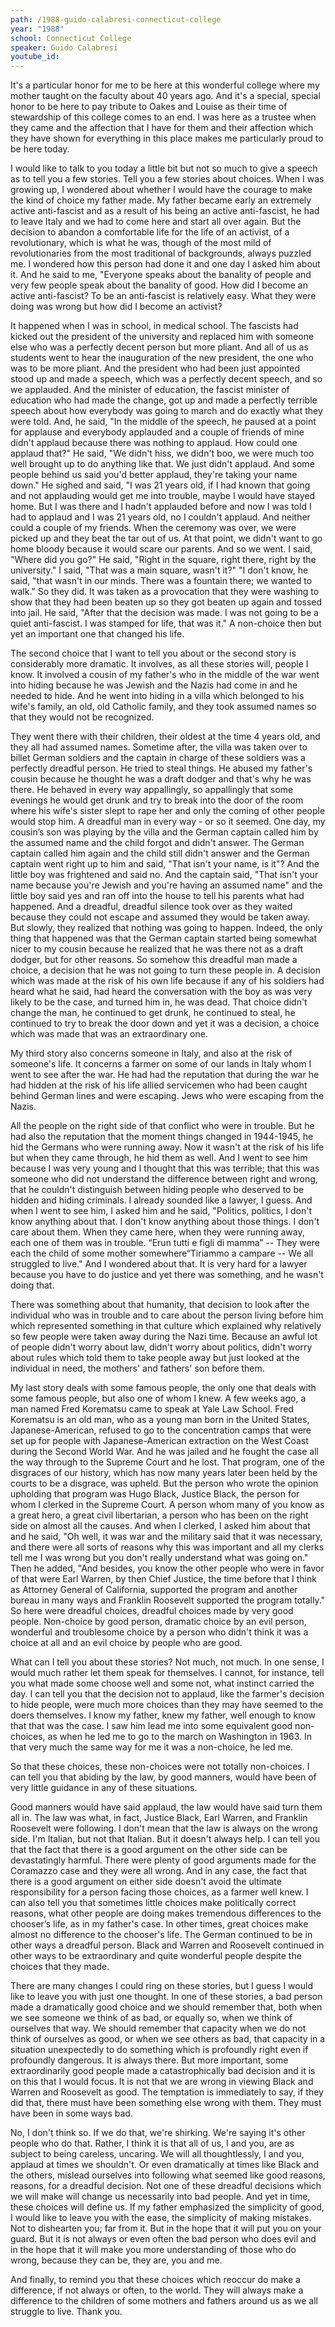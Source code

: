 ```yaml
---
path: /1988-guido-calabresi-connecticut-college
year: "1988"
school: Connecticut College
speaker: Guido Calabresi
youtube_id: 
---
```


It's a particular honor for me to be here at this wonderful college where my mother taught on the faculty about 40 years ago. And it's a special, special honor to be here to pay tribute to Oakes and Louise as their time of stewardship of this college comes to an end. I was here as a trustee when they came and the affection that I have for them and their affection which they have shown for everything in this place makes me particularly proud to be here today.

I would like to talk to you today a little bit but not so much to give a speech as to tell you a few stories. Tell you a few stories about choices. When I was growing up, I wondered about whether I would have the courage to make the kind of choice my father made. My father became early an extremely active anti-fascist and as a result of his being an active anti-fascist, he had to leave Italy and we had to come here and start all over again. But the decision to abandon a comfortable life for the life of an activist, of a revolutionary, which is what he was, though of the most mild of revolutionaries from the most traditional of backgrounds, always puzzled me. I wondered how this person had done it and one day I asked him about it. And he said to me, "Everyone speaks about the banality of people and very few people speak about the banality of good. How did I become an active anti-fascist? To be an anti-fascist is relatively easy. What they were doing was wrong but how did I become an activist?

It happened when I was in school, in medical school. The fascists had kicked out the president of the university and replaced him with someone else who was a perfectly decent person but more pliant. And all of us as students went to hear the inauguration of the new president, the one who was to be more pliant. And the president who had been just appointed stood up and made a speech, which was a perfectly decent speech, and so we applauded. And the minister of education, the fascist minister of education who had made the change, got up and made a perfectly terrible speech about how everybody was going to march and do exactly what they
were told. And, he said, "In the middle of the speech, he paused at a point for applause and everybody applauded and a couple of friends of mine didn't applaud because there was nothing to applaud. How could one applaud that?" He said, "We didn't hiss, we didn't boo, we were much too well brought up to do anything like that. We just didn't applaud. And some people behind us said you'd better applaud, they're taking your name down." He sighed and said, "I was 21 years old, if I had known that going and not applauding would get me into trouble, maybe I would have stayed home. But I was there and I hadn't applauded before and now I was told I had to applaud and I was 21 years old, no I couldn't applaud. And neither could a couple of my friends. When the ceremony was over, we were picked up and they beat the tar out of us. At that point, we didn't want to go home bloody because it would scare our parents. And so we went. I said, "Where did you go?" He said, "Right in the square, right there, right by the university." I said, "That was a main square, wasn't it?" "I don't know, he said, "that wasn't in our minds. There was a fountain there; we wanted to walk." So they did. It was taken as a provocation that they were washing to show that they had been beaten up so they got beaten up again and tossed into jail. He said, "After that the decision was made. I was not going to be a quiet anti-fascist. I was stamped for life, that was it." A non-choice then but yet an important one that changed his life. 

The second choice that I want to tell you about or the second story is considerably more dramatic. It involves, as all these stories will, people I know. It involved a cousin of my father's who in the middle of the war went into hiding because he was Jewish and the Nazis had come in and he needed to hide. And he went into hiding in a villa which belonged to his wife's family, an old, old Catholic family, and they took assumed names so that they would not be recognized.

They went there with their children, their oldest at the time 4 years old, and they all had assumed names. Sometime after, the villa was taken over to billet German soldiers and the captain in charge of these soldiers was a perfectly dreadful person. He tried to steal things. He abused my father's cousin because he thought he was a draft dodger and that's why he was there. He behaved in every way appallingly, so appallingly that some evenings he would get drunk and try to break into the door of the room where his wife's sister slept to rape her and only the coming of
other people would stop him. A dreadful man in every way - or so it seemed. One day, my cousin’s son was playing by the villa and the German captain called him by the assumed name and the child forgot and didn't answer. The German captain called him again and the child still didn't answer and the German captain went right up to him and said, "That isn't your name, is it"? And the little boy was frightened and said no. And the captain said, "That isn't your name because you're Jewish and you're having an assumed name" and the little boy said yes and ran off into the house to tell his parents what had happened. And a dreadful, dreadful silence took over as they waited because they could not escape and assumed they would be taken away. But slowly, they realized that nothing was going to happen. Indeed, the only thing that happened was that the German captain started being somewhat nicer to my cousin because he realized that he was there not as a draft dodger, but for other reasons.  So somehow this dreadful man made a choice, a decision that he was not going to turn these people in. A decision which was made at the risk of his own life because if any of his soldiers had heard what he said, had heard the conversation with the boy as was very likely to be the case, and turned him in, he was dead. That choice didn't change the man, he continued to get drunk, he continued to steal, he continued to try to break the door down and yet it was a decision, a choice which was made that was an
extraordinary one.

My third story also concerns someone in Italy, and also at the risk of someone's life. It concerns a farmer on some of our lands in Italy whom I went to see after the war. He had had the reputation that during the war he had hidden at the risk of his life allied servicemen who had been caught behind German lines and were escaping. Jews who were escaping from the Nazis.

All the people on the right side of that conflict who were in trouble. But he had also the reputation that the moment things changed in 1944-1945, he hid the Germans who were running away. Now it wasn't at the risk of his life but when they came through, he hid them as well. And I went to see him because I was very young and I thought that this was terrible; that this was someone who did not understand the difference between right and wrong, that he couldn't distinguish between hiding people who deserved to be hidden and hiding criminals. I already sounded like a lawyer, I guess. And when I went to see him, I asked him and he said, "Politics, politics, I don't know anything about that. I don't know anything about those things. I don't care about them. When they came here, when they were running away, each one of them was in trouble. “Erun tutti e figli di mamma” -- They were each the child of some mother somewhere“Tiriammo a campare -- We all struggled to live." And I wondered about that. It is very hard for a lawyer because you have to do justice and yet there was something, and he wasn't doing that. 

There was something about that humanity, that decision to look after the individual who was in trouble and to care about the person living before him which represented something in that culture which explained why relatively so few people were taken away during the Nazi time. Because an awful lot of people didn't worry about law, didn't worry about politics, didn't worry about rules which told them to take people away but just looked at the individual in need, the mothers' and fathers' son before them.

My last story deals with some famous people, the only one that deals with some famous people, but also one of whom I knew. A few weeks ago, a man named Fred Korematsu came to speak at Yale Law School. Fred Korematsu is an old man, who as a young man born in the United States, Japanese-American, refused to go to the concentration camps that were set up for people with Japanese-American extraction on the West Coast during the Second World War. And he was jailed and he fought the case all the way through to the Supreme Court and he lost. That program, one of the disgraces of our history, which has now many years later been held by the courts to be a disgrace, was upheld. But the person who wrote the opinion upholding that program was Hugo Black, Justice Black, the person for whom I clerked in the Supreme Court. A person whom many of you know as a great hero, a great civil libertarian, a person who has been on the right side on almost all the causes. And when I clerked, I asked him about that and he said, "Oh well, it was war and the military said that it was necessary, and there were all sorts of reasons why this was important and all my clerks tell me I was wrong but you don't really understand what was going on." Then he added, "And besides, you know the other people who were in favor of that were Earl Warren, by then Chief Justice, the time before that I think as Attorney General of California, supported the program and another bureau in many ways and Franklin Roosevelt supported the program totally." So here were dreadful choices, dreadful choices made by very good people. Non-choice by good person, dramatic choice by an evil person, wonderful and troublesome choice by a person who didn't think it was a choice at all and an evil choice by people who are good.

What can I tell you about these stories? Not much, not much. In one sense, I would much rather let them speak for themselves. I cannot, for instance, tell you what made some choose well and some not, what instinct carried the day. I can tell you that the decision not to applaud, like the farmer's decision to hide people, were much more choices than they may have seemed to the doers themselves. I know my father, knew my father, well enough to know that that was the case. I saw him lead me into some equivalent good non-choices, as when he led me to go to the march on Washington in 1963. In that very much the same way for me it was a non-choice, he led me.

So that these choices, these non-choices were not totally non-choices. I can tell you that abiding by the law, by good manners, would have been of very little guidance in any of these situations.

Good manners would have said applaud, the law would have said turn them all in. The law was what, in fact, Justice Black, Earl Warren, and Franklin Roosevelt were following. I don't mean that the law is always on the wrong side. I'm Italian, but not that Italian. But it doesn't always help. I can tell you that the fact that there is a good argument on the other side can be devastatingly harmful. There were plenty of good arguments made for the Coramazzo case and they were all wrong. And in any case, the fact that there is a good argument on either side doesn't avoid the ultimate responsibility for a person facing those choices, as a farmer well knew. I can also tell you that sometimes little choices make politically correct reasons, what other people are doing makes tremendous differences to the chooser’s life, as in my father's case. In other times, great choices make almost no difference to the chooser's life. The German continued to be in other ways a dreadful person. Black and Warren and Roosevelt continued in other ways to be extraordinary and quite wonderful people despite the choices that they made. 

There are many changes I could ring on these stories, but I guess I would like to leave you with just one thought. In one of these stories, a bad person made a dramatically good choice and we should remember that, both when we see someone we think of as bad, or equally so, when we think of ourselves that way. We should remember that capacity when we do not think of ourselves as good, or when we see others as bad, that capacity in a situation unexpectedly to do something which is profoundly right even if profoundly dangerous. It is always there. But more important, some extraordinarily good people made a catastrophically bad decision and it is on this that I would focus. It is not that we are wrong in viewing Black and Warren and Roosevelt as good. The temptation is immediately to say, if they did that, there must have been something else wrong with them. They must have been in some ways bad.

No, I don't think so. If we do that, we're shirking. We're saying it's other people who do that. Rather, I think it is that all of us, I and you, are as subject to being careless, uncaring. We will all thoughtlessly, I and you, applaud at times we shouldn't. Or even dramatically at times like Black and the others, mislead ourselves into following what seemed like good reasons, reasons, for a dreadful decision. Not one of these dreadful decisions which we will make will change us necessarily into bad people. And yet in time, these choices will define us. If my father emphasized the simplicity of good, I would like to leave you with the ease, the simplicity of making mistakes. Not to dishearten you; far from it. But in the hope that it will put you on your guard. But it is not always or even often the bad person who does evil and in the hope that it will make you more understanding of those who do wrong, because they can be, they are, you and me.

And finally, to remind you that these choices which reoccur do make a difference, if not always or often, to the world. They will always make a difference to the children of some mothers and fathers around us as we all struggle to live. Thank you.